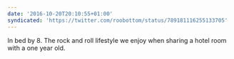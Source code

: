 ```yaml
---
date: '2016-10-20T20:10:55+01:00'
syndicated: 'https://twitter.com/roobottom/status/789181116255133705'
---
```

In bed by 8. The rock and roll lifestyle we enjoy when sharing a hotel room with a one year old.

